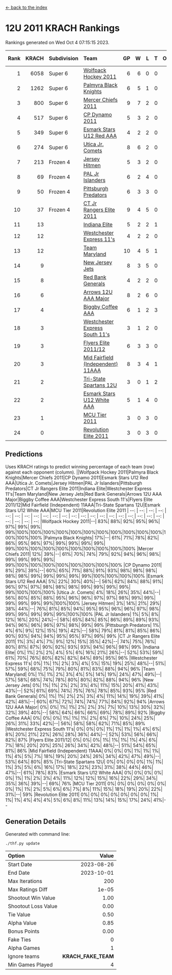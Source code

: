 [<- back to the index](readme.md)
# 12U 2011 KRACH Rankings
Rankings generated on Wed Oct  4 07:15:15 2023.

Rank|KRACH|Subdivision|Team|GP|W|L|T|OTW|OTL|SoS|Exp Wins|Win Diff
---:|---:|:---|:---|---:|---:|---:|---:|---:|---:|---:|---:|---:
1|6058|Super 6|[Wolfpack Hockey 2011](https://gamesheetstats.com/seasons/3664/teams/140937/schedule)|6|6|0|0|0|0|160|6.8|-0.0
2|1262|Super 6|[Palmyra Black Knights](https://gamesheetstats.com/seasons/3664/teams/140949/schedule)|6|5|1|0|0|0|310|5.8|-0.0
3|800|Super 6|[Mercer Chiefs 2011](https://gamesheetstats.com/seasons/3664/teams/140936/schedule)|9|7|2|0|0|0|350|7.8|-0.0
4|517|Super 6|[CP Dynamo 2011](https://gamesheetstats.com/seasons/3664/teams/140944/schedule)|5|3|2|0|0|0|2057|3.8|-0.0
5|349|Super 6|[Esmark Stars U12 Red AAA](https://gamesheetstats.com/seasons/3664/teams/140951/schedule)|4|2|2|0|0|0|405|2.8|-0.0
6|274|Super 6|[Utica Jr. Comets](https://gamesheetstats.com/seasons/3664/teams/140945/schedule)|8|6|2|0|0|0|299|6.8|-0.0
7|213|Frozen 4|[Jersey Hitmen](https://gamesheetstats.com/seasons/3664/teams/140938/schedule)|5|3|2|0|0|0|211|3.8|-0.0
8|69|Frozen 4|[PAL Jr Islanders](https://gamesheetstats.com/seasons/3664/teams/140943/schedule)|6|2|4|0|0|0|317|2.9|0.0
9|50|Frozen 4|[Pittsburgh Predators](https://gamesheetstats.com/seasons/3664/teams/140950/schedule)|6|3|3|0|0|0|263|3.8|-0.0
10|37|Frozen 4|[CT Jr Rangers Elite 2011](https://gamesheetstats.com/seasons/3664/teams/140931/schedule)|9|4|5|0|0|0|1310|4.9|0.0
11|13||[Indiana Elite](https://gamesheetstats.com/seasons/3664/teams/144353/schedule)|5|2|2|1|0|0|60|3.4|0.0
12|12||[Westchester Express 11's](https://gamesheetstats.com/seasons/3664/teams/140948/schedule)|4|2|2|0|0|0|26|2.9|0.0
13|12||[Team Maryland](https://gamesheetstats.com/seasons/3664/teams/140954/schedule)|10|4|5|1|0|0|240|5.4|0.0
14|9||[New Jersey Jets](https://gamesheetstats.com/seasons/3664/teams/140939/schedule)|8|3|5|0|1|0|76|3.9|0.0
15|8||[Red Bank Generals](https://gamesheetstats.com/seasons/3664/teams/140940/schedule)|4|2|2|0|0|0|21|2.9|0.0
16|6||[Arrows 12U AAA Major](https://gamesheetstats.com/seasons/3664/teams/140946/schedule)|8|2|6|0|1|0|179|2.9|0.0
17|4||[Biggby Coffee AAA](https://gamesheetstats.com/seasons/3664/teams/144351/schedule)|6|1|2|3|0|0|7|3.4|0.0
18|3||[Westchester Express South 11's](https://gamesheetstats.com/seasons/3664/teams/140947/schedule)|3|1|2|0|0|0|27|1.9|0.0
19|3||[Flyers Elite 2011/12](https://gamesheetstats.com/seasons/3664/teams/140942/schedule)|6|3|3|0|0|1|4|3.9|0.0
20|3||[Mid Fairfield (Independent) 11AAA](https://gamesheetstats.com/seasons/3664/teams/140933/schedule)|8|3|4|1|0|1|5|4.4|0.0
21|2||[Tri-State Spartans 12U](https://gamesheetstats.com/seasons/3664/teams/144352/schedule)|3|0|1|2|0|0|3|1.9|0.0
22|2||[Esmark Stars U12 White AAA](https://gamesheetstats.com/seasons/3664/teams/140952/schedule)|5|1|4|0|0|0|40|1.9|0.0
23|1||[MCU Tier 2011](https://gamesheetstats.com/seasons/3664/teams/140932/schedule)|3|0|3|0|0|0|4|0.9|0.0
24|0||[Revolution Elite 2011](https://gamesheetstats.com/seasons/3664/teams/140953/schedule)|3|0|3|0|0|0|2|0.9|0.0

## Predictions
Uses KRACH ratings to predict winning percentage of each team (row) against each opponent (column).
||Wolfpack Hockey 2011|Palmyra Black Knights|Mercer Chiefs 2011|CP Dynamo 2011|Esmark Stars U12 Red AAA|Utica Jr. Comets|Jersey Hitmen|PAL Jr Islanders|Pittsburgh Predators|CT Jr Rangers Elite 2011|Indiana Elite|Westchester Express 11's|Team Maryland|New Jersey Jets|Red Bank Generals|Arrows 12U AAA Major|Biggby Coffee AAA|Westchester Express South 11's|Flyers Elite 2011/12|Mid Fairfield (Independent) 11AAA|Tri-State Spartans 12U|Esmark Stars U12 White AAA|MCU Tier 2011|Revolution Elite 2011
| --: | --: | --: | --: | --: | --: | --: | --: | --: | --: | --: | --: | --: | --: | --: | --: | --: | --: | --: | --: | --: | --: | --: | --: | --: 
|Wolfpack Hockey 2011|--| 83%| 88%| 92%| 95%| 96%| 97%| 99%| 99%| 99%|100%|100%|100%|100%|100%|100%|100%|100%|100%|100%|100%|100%|100%|100%
|Palmyra Black Knights| 17%|--| 61%| 71%| 78%| 82%| 86%| 95%| 96%| 97%| 99%| 99%| 99%| 99%| 99%|100%|100%|100%|100%|100%|100%|100%|100%|100%
|Mercer Chiefs 2011| 12%| 39%|--| 61%| 70%| 74%| 79%| 92%| 94%| 96%| 98%| 99%| 99%| 99%| 99%| 99%|100%|100%|100%|100%|100%|100%|100%|100%
|CP Dynamo 2011|  8%| 29%| 39%|--| 60%| 65%| 71%| 88%| 91%| 93%| 98%| 98%| 98%| 98%| 98%| 99%| 99%| 99%| 99%| 99%|100%|100%|100%|100%
|Esmark Stars U12 Red AAA|  5%| 22%| 30%| 40%|--| 56%| 62%| 84%| 88%| 91%| 96%| 97%| 97%| 98%| 98%| 98%| 99%| 99%| 99%| 99%| 99%|100%|100%|100%
|Utica Jr. Comets|  4%| 18%| 26%| 35%| 44%|--| 56%| 80%| 85%| 88%| 95%| 96%| 96%| 97%| 97%| 98%| 99%| 99%| 99%| 99%| 99%| 99%|100%|100%
|Jersey Hitmen|  3%| 14%| 21%| 29%| 38%| 44%|--| 76%| 81%| 85%| 94%| 95%| 95%| 96%| 96%| 97%| 98%| 99%| 99%| 99%| 99%| 99%|100%|100%
|PAL Jr Islanders|  1%|  5%|  8%| 12%| 16%| 20%| 24%|--| 58%| 65%| 84%| 85%| 86%| 89%| 89%| 93%| 94%| 96%| 96%| 96%| 97%| 98%| 99%| 99%
|Pittsburgh Predators|  1%|  4%|  6%|  9%| 12%| 15%| 19%| 42%|--| 58%| 79%| 81%| 81%| 85%| 86%| 90%| 93%| 94%| 94%| 95%| 95%| 97%| 99%| 99%
|CT Jr Rangers Elite 2011|  1%|  3%|  4%|  7%|  9%| 12%| 15%| 35%| 42%|--| 74%| 75%| 76%| 80%| 81%| 87%| 90%| 92%| 93%| 93%| 94%| 96%| 98%| 99%
|Indiana Elite|  0%|  1%|  2%|  2%|  4%|  5%|  6%| 16%| 21%| 26%|--| 52%| 53%| 59%| 61%| 70%| 76%| 80%| 82%| 82%| 84%| 89%| 95%| 96%
|Westchester Express 11's|  0%|  1%|  1%|  2%|  3%|  4%|  5%| 15%| 19%| 25%| 48%|--| 51%| 57%| 59%| 68%| 75%| 79%| 80%| 81%| 83%| 88%| 94%| 96%
|Team Maryland|  0%|  1%|  1%|  2%|  3%|  4%|  5%| 14%| 19%| 24%| 47%| 49%|--| 57%| 58%| 68%| 74%| 78%| 80%| 80%| 82%| 88%| 94%| 96%
|New Jersey Jets|  0%|  1%|  1%|  2%|  2%|  3%|  4%| 11%| 15%| 20%| 41%| 43%| 43%|--| 52%| 61%| 69%| 74%| 75%| 76%| 78%| 85%| 93%| 95%
|Red Bank Generals|  0%|  1%|  1%|  2%|  2%|  3%|  4%| 11%| 14%| 19%| 39%| 41%| 42%| 48%|--| 60%| 67%| 72%| 74%| 74%| 77%| 84%| 92%| 94%
|Arrows 12U AAA Major|  0%|  0%|  1%|  1%|  2%|  2%|  3%|  7%| 10%| 13%| 30%| 32%| 32%| 39%| 40%|--| 58%| 64%| 66%| 66%| 69%| 78%| 89%| 92%
|Biggby Coffee AAA|  0%|  0%|  0%|  1%|  1%|  1%|  2%|  6%|  7%| 10%| 24%| 25%| 26%| 31%| 33%| 42%|--| 56%| 58%| 58%| 62%| 71%| 85%| 89%
|Westchester Express South 11's|  0%|  0%|  0%|  1%|  1%|  1%|  1%|  4%|  6%|  8%| 20%| 21%| 22%| 26%| 28%| 36%| 44%|--| 52%| 53%| 56%| 66%| 82%| 87%
|Flyers Elite 2011/12|  0%|  0%|  0%|  1%|  1%|  1%|  1%|  4%|  6%|  7%| 18%| 20%| 20%| 25%| 26%| 34%| 42%| 48%|--| 51%| 54%| 65%| 81%| 86%
|Mid Fairfield (Independent) 11AAA|  0%|  0%|  0%|  1%|  1%|  1%|  1%|  4%|  5%|  7%| 18%| 19%| 20%| 24%| 26%| 34%| 42%| 47%| 49%|--| 53%| 64%| 80%| 85%
|Tri-State Spartans 12U|  0%|  0%|  0%|  0%|  1%|  1%|  1%|  3%|  5%|  6%| 16%| 17%| 18%| 22%| 23%| 31%| 38%| 44%| 46%| 47%|--| 61%| 78%| 83%
|Esmark Stars U12 White AAA|  0%|  0%|  0%|  0%|  0%|  1%|  1%|  2%|  3%|  4%| 11%| 12%| 12%| 15%| 16%| 22%| 29%| 34%| 35%| 36%| 39%|--| 69%| 76%
|MCU Tier 2011|  0%|  0%|  0%|  0%|  0%|  0%|  0%|  1%|  1%|  2%|  5%|  6%|  6%|  7%|  8%| 11%| 15%| 18%| 19%| 20%| 22%| 31%|--| 59%
|Revolution Elite 2011|  0%|  0%|  0%|  0%|  0%|  0%|  0%|  1%|  1%|  1%|  4%|  4%|  4%|  5%|  6%|  8%| 11%| 13%| 14%| 15%| 17%| 24%| 41%|--

## Generation Details

Generated with command line:
```
./thf.py update
```

| Option | Value |
| :----- | ----: |
| Start Date | 2023-08-26 |
| End Date | 2023-10-01 |
| Max Iterations | 200 |
| Max Ratings Diff | 1e-05 |
| Shootout Win Value | 1.00 |
| Shootout Loss Value | 0.00 |
| Tie Value | 0.50 |
| Alpha Value | 0.85 |
| Bonus Points | 0.00 |
| Fake Ties | 0 |
| Alpha Games | 1 |
| Ignore teams | __KRACH_FAKE_TEAM__ |
| Min Games Played | 4 |

